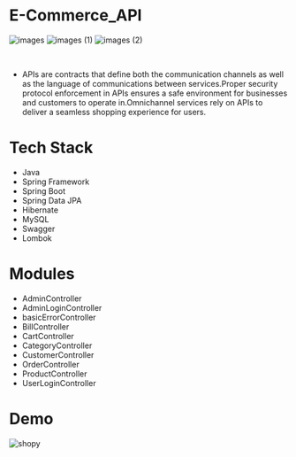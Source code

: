 # E-Commerce_API

![images](https://user-images.githubusercontent.com/101393474/204920254-c17f9b67-7a55-4707-b9ed-e2c207a1ca1d.jpg) ![images (1)](https://user-images.githubusercontent.com/101393474/204920473-193863d6-9879-4043-98b4-6707b13fb6d8.jpg) ![images (2)](https://user-images.githubusercontent.com/101393474/204920662-c7192d72-9383-4da9-87f7-c330a2ea51a7.jpg)

<br>


- APIs are contracts that define both the communication channels as well as the language of communications between services.Proper security protocol enforcement in APIs ensures a safe environment for businesses and customers to operate in.Omnichannel services rely on APIs to deliver a seamless shopping experience for users.

# Tech Stack 
- Java
- Spring Framework
- Spring Boot
- Spring Data JPA
- Hibernate
- MySQL
- Swagger
- Lombok

# Modules
- AdminController
- AdminLoginController
- basicErrorController
- BillController
- CartController
- CategoryController
- CustomerController
- OrderController
- ProductController
- UserLoginController


# Demo
![shopy](https://user-images.githubusercontent.com/101393474/204919437-311ec15c-efe2-4fb8-b8ba-d94cb34dd683.png)
